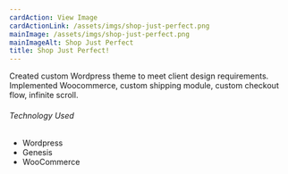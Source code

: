```yaml
---
cardAction: View Image
cardActionLink: /assets/imgs/shop-just-perfect.png
mainImage: /assets/imgs/shop-just-perfect.png
mainImageAlt: Shop Just Perfect
title: Shop Just Perfect!
---
```


<p>Created custom Wordpress theme to meet client design requirements. Implemented Woocommerce, custom shipping module, custom checkout flow, infinite scroll.</p>              
<h6>Technology Used</h6>
<ul>
  <li>Wordpress</li>
  <li>Genesis</li>
  <li>WooCommerce</li>
</ul>